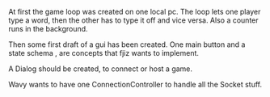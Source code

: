 At first the game loop was created on one local pc. 
The loop lets one player type a word,
then the other has to type it off and vice versa.
Also a counter runs in the background.

Then some first draft of a gui has been created. 
One main button and a state schema , are concepts that fjiz wants to implement.

A Dialog should be created, to connect or host a game.

Wavy wants to have one ConnectionController to handle all the Socket stuff.